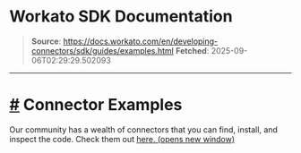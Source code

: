 # Workato SDK Documentation

> **Source**: https://docs.workato.com/en/developing-connectors/sdk/guides/examples.html
> **Fetched**: 2025-09-06T02:29:29.502093

---

# [#](<#connector-examples>) Connector Examples

Our community has a wealth of connectors that you can find, install, and inspect the code. Check them out [here. (opens new window)](<https://app.workato.com/browse/connectors>)
